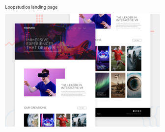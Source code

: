 Loopstudios landing page

![Design preview for the Loopstudios landing page coding challenge](./design/desktop-preview.jpg)
